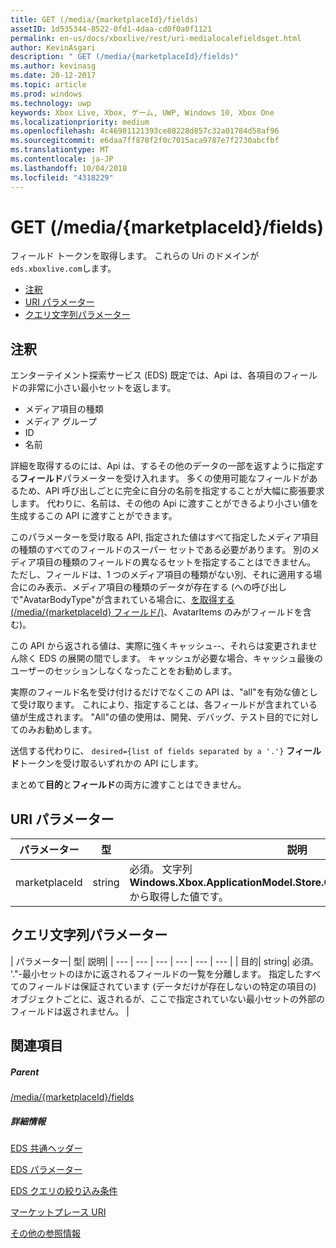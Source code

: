 ```yaml
---
title: GET (/media/{marketplaceId}/fields)
assetID: 1d535344-8522-0fd1-4daa-cd0f0a0f1121
permalink: en-us/docs/xboxlive/rest/uri-medialocalefieldsget.html
author: KevinAsgari
description: " GET (/media/{marketplaceId}/fields)"
ms.author: kevinasg
ms.date: 20-12-2017
ms.topic: article
ms.prod: windows
ms.technology: uwp
keywords: Xbox Live, Xbox, ゲーム, UWP, Windows 10, Xbox One
ms.localizationpriority: medium
ms.openlocfilehash: 4c46981121393ce80228d857c32a01784d58af96
ms.sourcegitcommit: e6daa7ff878f2f0c7015aca9787e7f2730abcfbf
ms.translationtype: MT
ms.contentlocale: ja-JP
ms.lasthandoff: 10/04/2018
ms.locfileid: "4318229"
---
```

# <a name="get-mediamarketplaceidfields"></a>GET (/media/{marketplaceId}/fields)
フィールド トークンを取得します。 これらの Uri のドメインが`eds.xboxlive.com`します。
 
  * [注釈](#ID4EV)
  * [URI パラメーター](#ID4EGC)
  * [クエリ文字列パラメーター](#ID4ERC)
 
<a id="ID4EV"></a>

 
## <a name="remarks"></a>注釈
 
エンターテイメント探索サービス (EDS) 既定では、Api は、各項目のフィールドの非常に小さい最小セットを返します。
 
   * メディア項目の種類
   * メディア グループ
   * ID
   * 名前
  
詳細を取得するのには、Api は、するその他のデータの一部を返すように指定する**フィールド**パラメーターを受け入れます。 多くの使用可能なフィールドがあるため、API 呼び出しごとに完全に自分の名前を指定することが大幅に膨張要求します。 代わりに、名前は、その他の Api に渡すことができるより小さい値を生成するこの API に渡すことができます。
 
このパラメーターを受け取る API, 指定された値はすべて指定したメディア項目の種類のすべてのフィールドのスーパー セットである必要があります。 別のメディア項目の種類のフィールドの異なるセットを指定することはできません。 ただし、フィールドは、1 つのメディア項目の種類がない別、それに適用する場合にのみ表示、メディア項目の種類のデータが存在する (への呼び出しで"AvatarBodyType"が含まれている場合に、[を取得する (/media/{marketplaceId} フィールド/)]()、AvatarItems のみがフィールドを含む)。
 
この API から返される値は、実際に強くキャッシュ--、それらは変更されません除く EDS の展開の間でします。 キャッシュが必要な場合、キャッシュ最後のユーザーのセッションしなくなったことをお勧めします。
 
実際のフィールド名を受け付けるだけでなくこの API は、"all"を有効な値として受け取ります。 これにより、指定することは、各フィールドが含まれている値が生成されます。 "All"の値の使用は、開発、デバッグ、テスト目的でに対してのみお勧めします。
 
送信する代わりに、 `desired={list of fields separated by a '.'}` **フィールド**トークンを受け取るいずれかの API にします。
 
まとめて**目的**と**フィールド**の両方に渡すことはできません。
  
<a id="ID4EGC"></a>

 
## <a name="uri-parameters"></a>URI パラメーター
 
| パラメーター| 型| 説明| 
| --- | --- | --- | 
| marketplaceId| string| 必須。 文字列<b>Windows.Xbox.ApplicationModel.Store.Configuration.MarketplaceId</b>から取得した値です。| 
  
<a id="ID4ERC"></a>

 
## <a name="query-string-parameters"></a>クエリ文字列パラメーター
 
| パラメーター| 型| 説明| 
| --- | --- | --- | --- | --- | --- | 
| 目的| string| 必須。 '."-最小セットのほかに返されるフィールドの一覧を分離します。 指定したすべてのフィールドは保証されています (データだけが存在しないの特定の項目の) オブジェクトごとに、返されるが、ここで指定されていない最小セットの外部のフィールドは返されません。 | 
  
<a id="ID4EMD"></a>

 
## <a name="see-also"></a>関連項目
 
<a id="ID4EOD"></a>

 
##### <a name="parent"></a>Parent 

[/media/{marketplaceId}/fields](uri-medialocalefields.md)

  
<a id="ID4EYD"></a>

 
##### <a name="further-information"></a>詳細情報 

[EDS 共通ヘッダー](../../additional/edscommonheaders.md)

 [EDS パラメーター](../../additional/edsparameters.md)

 [EDS クエリの絞り込み条件](../../additional/edsqueryrefiners.md)

 [マーケットプレース URI](atoc-reference-marketplace.md)

 [その他の参照情報](../../additional/atoc-xboxlivews-reference-additional.md)

   